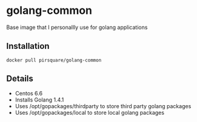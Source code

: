 # golang-common
Base image that I personallly use for golang applications

## Installation

    docker pull pirsquare/golang-common

## Details
- Centos 6.6
- Installs Golang 1.4.1
- Uses /opt/gopackages/thirdparty to store third party golang packages
- Uses /opt/gopackages/local to store local golang packages
